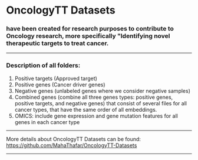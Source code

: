 # OncologyTT Datasets

### have been created for research purposes to contribute to Oncology research, more specifically "Identifying novel therapeutic targets to treat cancer.

----------------------------------------------------
### Description of all folders:
1. Positive targets (Approved target)
2. Positive genes (Cancer driver genes) 
3. Negative genes (unlabeled genes where we consider negative samples)
4. Combined genes (combine all three genes types: positive genes, positive targets, and negative genes) that consist of several files for all cancer types, that have the same order of all embeddings.
5. OMICS: include gene expression and gene mutation features for all genes in each cancer type

---------------------------------------------------------
More details about OncologyTT Datasets can be found:\
https://github.com/MahaThafar/OncologyTT-Datasets

-------------------------------------------------------
